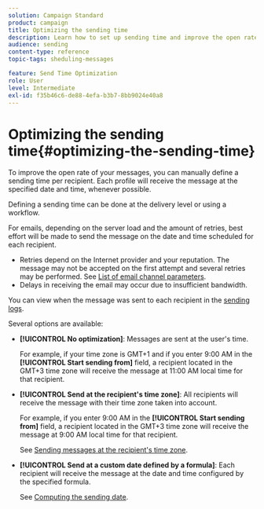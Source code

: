 ```yaml
---
solution: Campaign Standard
product: campaign
title: Optimizing the sending time
description: Learn how to set up sending time and improve the open rate of your messages.
audience: sending
content-type: reference
topic-tags: sheduling-messages

feature: Send Time Optimization
role: User
level: Intermediate
exl-id: f35b46c6-de88-4efa-b3b7-8bb9024e40a8
---
```

# Optimizing the sending time{#optimizing-the-sending-time}

To improve the open rate of your messages, you can manually define a sending time per recipient. Each profile will receive the message at the specified date and time, whenever possible.

Defining a sending time can be done at the delivery level or using a workflow.

For emails, depending on the server load and the amount of retries, best effort will be made to send the message on the date and time scheduled for each recipient.

* Retries depend on the Internet provider and your reputation. The message may not be accepted on the first attempt and several retries may be performed. See [List of email channel parameters](../../administration/using/configuring-email-channel.md).
* Delays in receiving the email may occur due to insufficient bandwidth.

You can view when the message was sent to each recipient in the [sending logs](../../sending/using/monitoring-a-delivery.md#sending-logs).

Several options are available:

* **[!UICONTROL No optimization]**: Messages are sent at the user's time.

  For example, if your time zone is GMT+1 and if you enter 9:00 AM in the **[!UICONTROL Start sending from]** field, a recipient located in the GMT+3 time zone will receive the message at 11:00 AM local time for that recipient.

* **[!UICONTROL Send at the recipient's time zone]**: All recipients will receive the message with their time zone taken into account.

  For example, if you enter 9:00 AM in the **[!UICONTROL Start sending from]** field, a recipient located in the GMT+3 time zone will receive the message at 9:00 AM local time for that recipient.

  See [Sending messages at the recipient's time zone](../../sending/using/sending-messages-at-the-recipient-s-time-zone.md).

* **[!UICONTROL Send at a custom date defined by a formula]**: Each recipient will receive the message at the date and time configured by the specified formula.

  See [Computing the sending date](../../sending/using/computing-the-sending-date.md).
